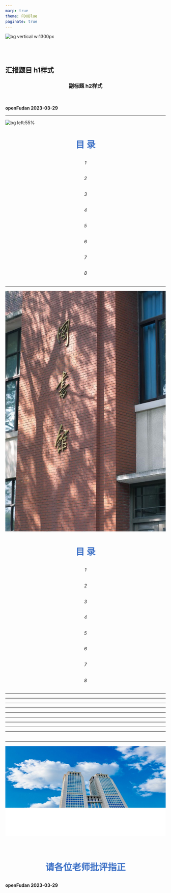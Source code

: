```yaml
---
marp: true
theme: FDUBlue
paginate: true
---
```


<!--
_paginate: false
-->
![bg vertical w:1300px](images/bg3.jpg)
<br/>
<br/>
<br/>
<br/>

## 汇报题目 h1样式
### 副标题 h2样式
**openFudan  2023-03-29**


---
<style scoped>
    section {
  text-align: center;
    }
    h1 {
        color: rgb(60, 112, 198);
        margin-bottom: 30px;
    }
    h6 {
        text-align: center;
    }

</style>
<!--
_paginate: false 
-->

![bg left:55% ](./images/bg4.jpg)
# 目 录

###### 1 
###### 2 
###### 3 
###### 4
###### 5 
###### 6 
###### 7
###### 8 

---
<style scoped>
    section {
  text-align: center;
    }
    h1 {
        color: rgb(60, 112, 198);
        margin-bottom: 30px;
    }
    h6 {
        text-align: center;
    }

</style>
<!--
_paginate: false 
-->

![bg left:55% ](./images/bg5.jpg)
# 目 录

###### 1 
###### 2 
###### 3 
###### 4 
###### 5 
###### 6 
###### 7 
###### 8 

---
<!-- _header: 1 -->
<!--
_paginate: false 
-->

<style scoped>
section{
  background-image:url('images/bgd.png');
  background-size:cover;
  position: absolute;
  }

</style>
---
<!-- _header: 2 -->
<!--
_paginate: false 
-->

<style scoped>
section{
  background-image:url('images/bgd.png');
  background-size:cover;
  position: absolute;
  }
</style>
---
<!--_header: 3 -->
<!--
_paginate: false 
-->

<style scoped>
section{
  background-image:url('images/bgd.png');
  background-size:cover;
  position: absolute;
  }
</style>
---
<!--_header: 4 -->
<!--
_paginate: false 
-->

<style scoped>
section{
  background-image:url('images/bgd.png');
  background-size:cover;
  position: absolute;
  }
</style>
---
<!--_header: 5 -->
<!--
_paginate: false 
-->

<style scoped>
section{
  background-image:url('images/bgd.png');
  background-size:cover;
  position: absolute;
  }
</style>
---
<!--_header: 6 -->
<!--
_paginate: false 
-->

<style scoped>
section{
  background-image:url('images/bgd.png');
  background-size:cover;
  position: absolute;
  }
</style>
---
<!--_header: 7 -->
<!--
_paginate: false 
-->

<style scoped>
section{
  background-image:url('images/bgd.png');
  background-size:cover;
  position: absolute;
  }
</style>
---

<!--_header: 8 -->
<!--
_paginate: false 
-->

<style scoped>
section{
  background-image:url('images/bgd.png');
  background-size:cover;
  position: absolute;
  }
</style>

---
<!--_header: 参考 -->
<!--
_paginate: false 
-->

<style scoped>   
    section{
        background-image:url('images/bgd.png');
        background-size:cover;
        position: absolute;
    }

    h3 {
        text-align:center;
        margin-bottom: 50px;
    }
</style>
## 


---
<style scoped>
    section {
  text-align: center;
    }
    h1{
        text-align:center;
    }

</style>

<!--
_paginate: false 
-->

![bg vertical w:1300px](images/bg6.jpg)
<br/>
<br/>
<br/>


# 请各位老师批评指正
**openFudan  2023-03-29**